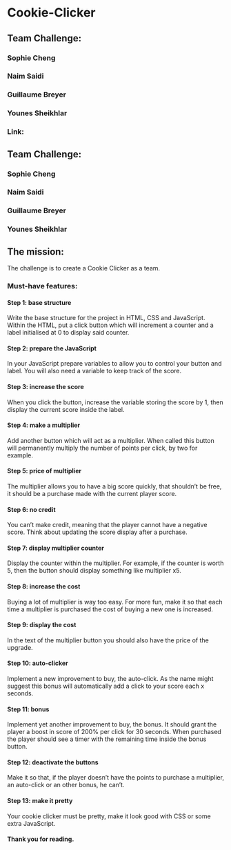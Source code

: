 # Cookie-Clicker
## Team Challenge: 
### Sophie Cheng    
### Naim Saidi    
### Guillaume Breyer 
### Younes Sheikhlar
### Link:  
## Team Challenge:    
### Sophie Cheng       
### Naim Saidi       
### Guillaume Breyer    
### Younes Sheikhlar    

## The mission:     
The challenge is to create a Cookie Clicker as a team.     

### Must-have features:     
#### Step 1: base structure     
Write the base structure for the project in HTML, CSS and JavaScript. Within the HTML, put a click button which will increment a counter and a label initialised at 0 to display said counter.

#### Step 2: prepare the JavaScript     
In your JavaScript prepare variables to allow you to control your button and label. You will also need a variable to keep track of the score.

#### Step 3: increase the score     
When you click the button, increase the variable storing the score by 1, then display the current score inside the label.

#### Step 4: make a multiplier     
Add another button which will act as a multiplier. When called this button will permanently multiply the number of points per click, by two for example.

#### Step 5: price of multiplier      
The multiplier allows you to have a big score quickly, that shouldn’t be free, it should be a purchase made with the current player score.

#### Step 6: no credit           
You can’t make credit, meaning that the player cannot have a negative score. Think about updating the score display after a purchase.

#### Step 7: display multiplier counter      
Display the counter within the multiplier. For example, if the counter is worth 5, then the button should display something like multiplier x5.

#### Step 8: increase the cost        
Buying a lot of multiplier is way too easy. For more fun, make it so that each time a multiplier is purchased the cost of buying a new one is increased.

#### Step 9: display the cost        
In the text of the multiplier button you should also have the price of the upgrade.

#### Step 10: auto-clicker      
Implement a new improvement to buy, the auto-click. As the name might suggest this bonus will automatically add a click to your score each x seconds.

#### Step 11: bonus       
Implement yet another improvement to buy, the bonus. It should grant the player a boost in score of 200% per click for 30 seconds. When purchased the player should see a timer with the remaining time inside the bonus button.

#### Step 12: deactivate the buttons       
Make it so that, if the player doesn’t have the points to purchase a multiplier, an auto-click or an other bonus, he can’t.

#### Step 13: make it pretty        
Your cookie clicker must be pretty, make it look good with CSS or some extra JavaScript.


#### Thank you for reading. 
